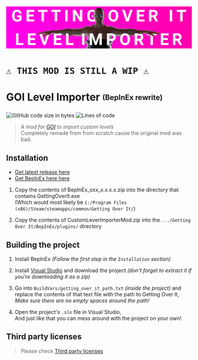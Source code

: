 ![image](./GOILevelImporterBanner.png)

# `⚠️ THIS MOD IS STILL A WIP ⚠️`

# GOI Level Importer <sub><sup>(BepInEx rewrite)</sup></sub>
![GitHub code size in bytes](https://img.shields.io/github/languages/code-size/Jor02/GOILevelImporter?style=flat-square&color=brightgreen)
![Lines of code](https://img.shields.io/tokei/lines/github/Jor02/GOILevelImporter?style=flat-square)
> _A mod for [GOI](https://store.steampowered.com/app/240720/Getting_Over_It_with_Bennett_Foddy/) to import custom levels_<br>
> Completely remade from from scratch cause the original mod was bad.

## Installation
- [Get latest release here](https://github.com/Jor02/GOILevelImporter/releases/latest)
- [Get BepInEx here here](https://github.com/BepInEx/BepInEx/releases/latest)

1. Copy the contents of BepInEx_xxx_x.x.x.x.zip into the directory that contains GettingOverIt.exe<br/>
(Which would most likely be `C:/Program Files (x86)/Steam/steamapps/common/Getting Over It/`)

2. Copy the contents of CustomLeverImporterMod.zip into the `.../Getting Over It/BepInEx/plugins/` directory

## Building the project
1. Install BepInEx *(Follow the first step in the `Installation` section)*

2. Install [Visual Studio](https://visualstudio.microsoft.com/vs/) and download the project *(don't forget to extract it if you're downloading it as a zip)*

3. Go into `BuildVars/getting_over_it_path.txt` *(inside the project)* and replace the contents of that text file with the path to Getting Over It,<br/>
*Make sure there are no empty spaces around the path!*

4. Open the project's `.sln` file in Visual Studio,<br/>
And just like that you can mess around with the project on your own!

## Third party licenses
> Please check [Third party licenses](./THIRDPARTY.md)
